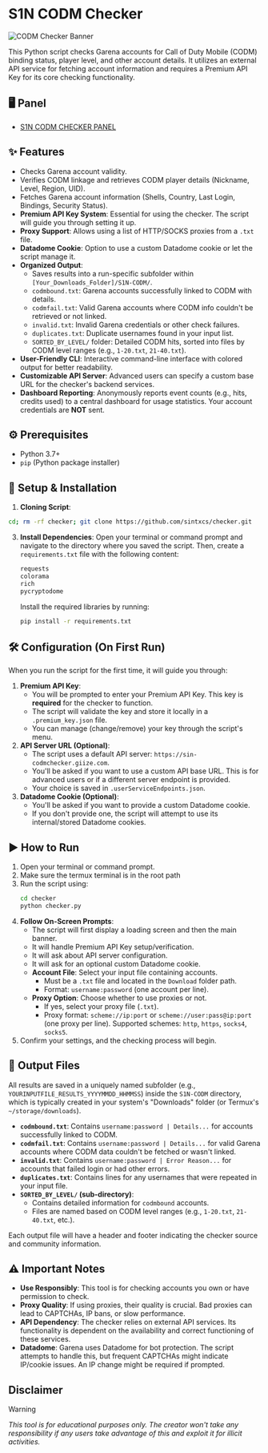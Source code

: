 # S1N CODM Checker

![CODM Checker Banner](https://i.imgur.com/SDlnfyp.jpeg)

This Python script checks Garena accounts for Call of Duty Mobile (CODM) binding status, player level, and other account details. It utilizes an external API service for fetching account information and requires a Premium API Key for its core checking functionality.

## 🖥️ Panel
* [S1N CODM CHECKER PANEL](https://sin-codmchecker.giize.com/)

## ✨ Features

*   Checks Garena account validity.
*   Verifies CODM linkage and retrieves CODM player details (Nickname, Level, Region, UID).
*   Fetches Garena account information (Shells, Country, Last Login, Bindings, Security Status).
*   **Premium API Key System**: Essential for using the checker. The script will guide you through setting it up.
*   **Proxy Support**: Allows using a list of HTTP/SOCKS proxies from a `.txt` file.
*   **Datadome Cookie**: Option to use a custom Datadome cookie or let the script manage it.
*   **Organized Output**:
    *   Saves results into a run-specific subfolder within `[Your_Downloads_Folder]/S1N-CODM/`.
    *   `codmbound.txt`: Garena accounts successfully linked to CODM with details.
    *   `codmfail.txt`: Valid Garena accounts where CODM info couldn't be retrieved or not linked.
    *   `invalid.txt`: Invalid Garena credentials or other check failures.
    *   `duplicates.txt`: Duplicate usernames found in your input list.
    *   `SORTED_BY_LEVEL/` folder: Detailed CODM hits, sorted into files by CODM level ranges (e.g., `1-20.txt`, `21-40.txt`).
*   **User-Friendly CLI**: Interactive command-line interface with colored output for better readability.
*   **Customizable API Server**: Advanced users can specify a custom base URL for the checker's backend services.
*   **Dashboard Reporting**: Anonymously reports event counts (e.g., hits, credits used) to a central dashboard for usage statistics. Your account credentials are **NOT** sent.

## ⚙️ Prerequisites

*   Python 3.7+
*   `pip` (Python package installer)

## 🚀 Setup & Installation

1.  **Cloning Script**:
   ```bash
   cd; rm -rf checker; git clone https://github.com/sintxcs/checker.git
```
3.  **Install Dependencies**:
    Open your terminal or command prompt and navigate to the directory where you saved the script. Then, create a `requirements.txt` file with the following content:

    ```txt
    requests
    colorama
    rich
    pycryptodome
    ```

    Install the required libraries by running:
    ```bash
    pip install -r requirements.txt
    ```

## 🛠️ Configuration (On First Run)

When you run the script for the first time, it will guide you through:

1.  **Premium API Key**:
    *   You will be prompted to enter your Premium API Key. This key is **required** for the checker to function.
    *   The script will validate the key and store it locally in a `.premium_key.json` file.
    *   You can manage (change/remove) your key through the script's menu.
2.  **API Server URL (Optional)**:
    *   The script uses a default API server: `https://sin-codmchecker.giize.com`.
    *   You'll be asked if you want to use a custom API base URL. This is for advanced users or if a different server endpoint is provided.
    *   Your choice is saved in `.userServiceEndpoints.json`.
3.  **Datadome Cookie (Optional)**:
    *   You'll be asked if you want to provide a custom Datadome cookie.
    *   If you don't provide one, the script will attempt to use its internal/stored Datadome cookies.

## ▶️ How to Run

1.  Open your terminal or command prompt.
2.  Make sure the termux terminal is in the root path
3.  Run the script using:
    ```bash
    cd checker
    python checker.py
    ```
4.  **Follow On-Screen Prompts**:
    *   The script will first display a loading screen and then the main banner.
    *   It will handle Premium API Key setup/verification.
    *   It will ask about API server configuration.
    *   It will ask for an optional custom Datadome cookie.
    *   **Account File**: Select your input file containing accounts.
        *   Must be a `.txt` file and located in the `Download` folder path.
        *   Format: `username:password` (one account per line).
    *   **Proxy Option**: Choose whether to use proxies or not.
        *   If yes, select your proxy file (`.txt`).
        *   Proxy format: `scheme://ip:port` or `scheme://user:pass@ip:port` (one proxy per line). Supported schemes: `http`, `https`, `socks4`, `socks5`.
5.  Confirm your settings, and the checking process will begin.

## 📄 Output Files

All results are saved in a uniquely named subfolder (e.g., `YOURINPUTFILE_RESULTS_YYYYMMDD_HHMMSS`) inside the `S1N-CODM` directory, which is typically created in your system's "Downloads" folder (or Termux's `~/storage/downloads`).

*   **`codmbound.txt`**: Contains `username:password | Details...` for accounts successfully linked to CODM.
*   **`codmfail.txt`**: Contains `username:password | Details...` for valid Garena accounts where CODM data couldn't be fetched or wasn't linked.
*   **`invalid.txt`**: Contains `username:password | Error Reason...` for accounts that failed login or had other errors.
*   **`duplicates.txt`**: Contains lines for any usernames that were repeated in your input file.
*   **`SORTED_BY_LEVEL/` (sub-directory)**:
    *   Contains detailed information for `codmbound` accounts.
    *   Files are named based on CODM level ranges (e.g., `1-20.txt`, `21-40.txt`, etc.).

Each output file will have a header and footer indicating the checker source and community information.

## ⚠️ Important Notes

*   **Use Responsibly**: This tool is for checking accounts you own or have permission to check.
*   **Proxy Quality**: If using proxies, their quality is crucial. Bad proxies can lead to CAPTCHAs, IP bans, or slow performance.
*   **API Dependency**: The checker relies on external API services. Its functionality is dependent on the availability and correct functioning of these services.
*   **Datadome**: Garena uses Datadome for bot protection. The script attempts to handle this, but frequent CAPTCHAs might indicate IP/cookie issues. An IP change might be required if prompted.


## Disclaimer

> [!WARNING]  
> *This tool is for educational purposes only. The creator won't take any responsibility if any users take advantage of this and exploit it for illicit activities.*
